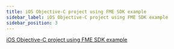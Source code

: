 ```yaml
---
title: iOS Objective-C project using FME SDK example
sidebar_label: iOS Objective-C project using FME SDK example
sidebar_position: 3
---
```


[iOS Objective-C project using FME SDK example](https://github.com/Split-Community/Split-SDKs-Examples/tree/main/iOS-Objective-C-SDK)